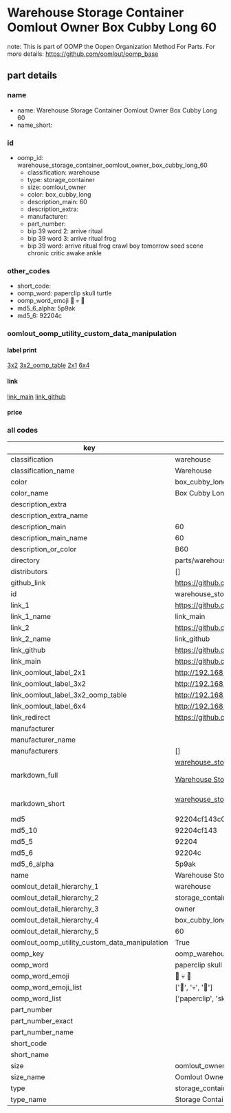 # Warehouse Storage Container Oomlout Owner Box Cubby Long 60  

note: This is part of OOMP the Oopen Organization Method For Parts. For more details: https://github.com/oomlout/oomp_base

##  part details
  







### name
* name: Warehouse Storage Container Oomlout Owner Box Cubby Long 60
* name_short: 
### id
* oomp_id: warehouse_storage_container_oomlout_owner_box_cubby_long_60
  * classification: warehouse
  * type: storage_container
  * size: oomlout_owner
  * color: box_cubby_long
  * description_main: 60
  * description_extra: 
  * manufacturer: 
  * part_number: 
  * bip 39 word 2: arrive ritual
  * bip 39 word 3: arrive ritual frog
  * bip 39 word: arrive ritual frog crawl boy tomorrow seed scene chronic critic awake ankle

### other_codes
* short_code: 
* oomp_word: paperclip skull turtle
* oomp_word_emoji :paperclip: :skull: :turtle:
* md5_6_alpha: 5p9ak
* md5_6: 92204c






### oomlout_oomp_utility_custom_data_manipulation
#### label print
[3x2](http://192.168.1.245:1112/?label=oomp%205p9ak)
[3x2_oomp_table](http://192.168.1.108:1112/?label=oomp%205p9ak)
[2x1](http://192.168.1.242:1112/?label=oomp%205p9ak)
[6x4](http://192.168.1.55:1112/?label=oomp%205p9ak)    

#### link

[link_main](https://github.com/oomlout/oomlout_oomp_version_1_messy/tree/main/parts/warehouse_storage_container_oomlout_owner_box_cubby_long_60) [link_github](https://github.com/oomlout/oomlout_oomp_version_1_messy/tree/main/parts/warehouse_storage_container_oomlout_owner_box_cubby_long_60)                             

#### price







### all codes 
| key | value |  
| --- | --- |  
| classification | warehouse |  
| classification_name | Warehouse |  
| color | box_cubby_long |  
| color_name | Box Cubby Long |  
| description_extra |  |  
| description_extra_name |  |  
| description_main | 60 |  
| description_main_name | 60 |  
| description_or_color | B60 |  
| directory | parts/warehouse_storage_container_oomlout_owner_box_cubby_long_60 |  
| distributors | [] |  
| github_link | https://github.com/oomlout/oomlout_oomp_part_src/tree/main/parts/warehouse_storage_container_oomlout_owner_box_cubby_long_60 |  
| id | warehouse_storage_container_oomlout_owner_box_cubby_long_60 |  
| link_1 | https://github.com/oomlout/oomlout_oomp_version_1_messy/tree/main/parts/warehouse_storage_container_oomlout_owner_box_cubby_long_60 |  
| link_1_name | link_main |  
| link_2 | https://github.com/oomlout/oomlout_oomp_version_1_messy/tree/main/parts/warehouse_storage_container_oomlout_owner_box_cubby_long_60 |  
| link_2_name | link_github |  
| link_github | https://github.com/oomlout/oomlout_oomp_version_1_messy/tree/main/parts/warehouse_storage_container_oomlout_owner_box_cubby_long_60 |  
| link_main | https://github.com/oomlout/oomlout_oomp_version_1_messy/tree/main/parts/warehouse_storage_container_oomlout_owner_box_cubby_long_60 |  
| link_oomlout_label_2x1 | http://192.168.1.242:1112/?label=oomp%205p9ak |  
| link_oomlout_label_3x2 | http://192.168.1.245:1112/?label=oomp%205p9ak |  
| link_oomlout_label_3x2_oomp_table | http://192.168.1.108:1112/?label=oomp%205p9ak |  
| link_oomlout_label_6x4 | http://192.168.1.55:1112/?label=oomp%205p9ak |  
| link_redirect | https://github.com/oomlout/oomlout_oomp_version_1_messy/tree/main/parts/warehouse_storage_container_oomlout_owner_box_cubby_long_60 |  
| manufacturer |  |  
| manufacturer_name |  |  
| manufacturers | [] |  
| markdown_full | [warehouse_storage_container_oomlout_owner_box_cubby_long_60](none)<br>[](none)<br>[Warehouse Storage Container Oomlout Owner Box Cubby Long 60](none)<br><br> |  
| markdown_short | [warehouse_storage_container_oomlout_owner_box_cubby_long_60](none)<br><br> |  
| md5 | 92204cf143c0985f908d532aba6ea064 |  
| md5_10 | 92204cf143 |  
| md5_5 | 92204 |  
| md5_6 | 92204c |  
| md5_6_alpha | 5p9ak |  
| name | Warehouse Storage Container Oomlout Owner Box Cubby Long 60 |  
| oomlout_detail_hierarchy_1 | warehouse |  
| oomlout_detail_hierarchy_2 | storage_container |  
| oomlout_detail_hierarchy_3 | owner |  
| oomlout_detail_hierarchy_4 | box_cubby_long |  
| oomlout_detail_hierarchy_5 | 60 |  
| oomlout_oomp_utility_custom_data_manipulation | True |  
| oomp_key | oomp_warehouse_storage_container_oomlout_owner_box_cubby_long_60 |  
| oomp_word | paperclip skull turtle |  
| oomp_word_emoji | :paperclip: :skull: :turtle: |  
| oomp_word_emoji_list | [':paperclip:', ':skull:', ':turtle:'] |  
| oomp_word_list | ['paperclip', 'skull', 'turtle'] |  
| part_number |  |  
| part_number_exact |  |  
| part_number_name |  |  
| short_code |  |  
| short_name |  |  
| size | oomlout_owner |  
| size_name | Oomlout Owner |  
| type | storage_container |  
| type_name | Storage Container |  
